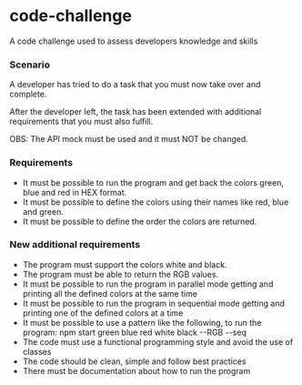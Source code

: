 # code-challenge
A code challenge used to assess developers knowledge and skills

### Scenario
A developer has tried to do a task that you must now take over and complete.

After the developer left, the task has been extended with additional requirements that you must also fulfill.

OBS: The API mock must be used and it must NOT be changed.

### Requirements
- It must be possible to run the program and get back the colors green, blue and red in HEX format.
- It must be possible to define the colors using their names like red, blue and green.
- It must be possible to define the order the colors are returned.

### New additional requirements
- The program must support the colors white and black.
- The program must be able to return the RGB values.
- It must be possible to run the program in parallel mode getting and printing all the defined colors at the same time
- It must be possible to run the program in sequential mode getting and printing one of the defined colors at a time
- It must be possible to use a pattern like the following, to run the program: npm start green blue red white black --RGB --seq
- The code must use a functional programming style and avoid the use of classes
- The code should be clean, simple and follow best practices
- There must be documentation about how to run the program
